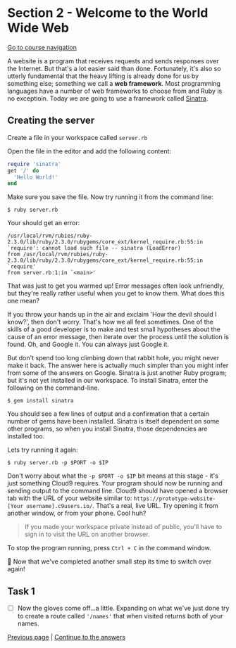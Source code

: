 Section 2 - Welcome to the World Wide Web
======================================

[Go to course navigation](../navigation.md)

A website is a program that receives requests and sends responses over the Internet. But that's a lot easier said than done. Fortunately, it's also so utterly fundamental that the heavy lifting is already done for us by something else; something we call a **web framework**. Most programming languages have a number of web frameworks to choose from and Ruby is no exceptioin. Today we are going to use a framework called [Sinatra](http://www.sinatrarb.com/).

Creating the server
------------------
Create a file in your workspace called `server.rb`

Open the file in the editor and add the following content:

```ruby
require 'sinatra' 
get '/' do
  'Hello World!'
end
```

Make sure you save the file. Now try running it from the command line:

```
$ ruby server.rb
```

Your should get an error:

```
/usr/local/rvm/rubies/ruby-2.3.0/lib/ruby/2.3.0/rubygems/core_ext/kernel_require.rb:55:in `require': cannot load such file -- sinatra (LoadError)
from /usr/local/rvm/rubies/ruby-2.3.0/lib/ruby/2.3.0/rubygems/core_ext/kernel_require.rb:55:in `require'
from server.rb:1:in `<main>'
```

That was just to get you warmed up! Error messages often look unfriendly, but they're really rather useful when you get to know them. What does this one mean?

If you throw your hands up in the air and exclaim 'How the devil should I know?', then don't worry. That's how we all feel sometimes. One of the skills of a good developer is to make and test small hypotheses about the cause of an error message, then iterate over the process until the solution is found. Oh, and Google it. You can always just Google it.

But don't spend too long climbing down that rabbit hole, you might never make it back. The answer here is actually much simpler than you might infer from some of the answers on Google. Sinatra is just another Ruby program; but it's not yet installed in our workspace. To install Sinatra, enter the following on the command-line.
```
$ gem install sinatra
```

You should see a few lines of output and a confirmation that a certain number of gems have been installed. Sinatra is itself dependent on some other programs, so when you install Sinatra, those dependencies are installed too.

Lets try running it again:

```
$ ruby server.rb -p $PORT -o $IP
```

Don't worry about what the `-p $PORT -o $IP` bit means at this stage - it's just something Cloud9 requires. Your program should now be running and sending output to the command line. Cloud9 should have opened a browser tab with the URL of your website similar to: `https://prototype-website-[Your username].c9users.io/`. That's a real, live URL. Try opening it from another window, or from your phone. Cool huh?

> If you made your workspace private instead of public, you'll have to sign in to visit the URL on another browser.

To stop the program running, press `Ctrl + C` in the command window.

:twisted_rightwards_arrows: Now that we've completed another small step its time to switch over again!

Task 1
------

- [ ] Now the gloves come off...a little. Expanding on what we've just done try to create a route called `'/names'` that when visited returns both of your names.


[Previous page](./section1.md) | [Continue to the answers](../tasks/task1.md)
